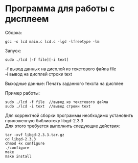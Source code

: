 # Программа для работы с дисплеем

Сборка:
```  
gcc -o lcd main.c lcd.c -lgd -lfreetype -lm  
```

Запуск:  
```
sudo ./lcd [-f file][-i text]  
```
-f вывод данных на дисплей из текстового файла file  
-i вывод на дисплей строки text  

Выходные данные: 
Печать заданного текста на дисплее  

Пример работы: 

```
sudo ./lcd -f file  //вывод из текстового файла
sudo ./lcd -i text  //вывод строки text
```

Для корректной сборки программы необходимо установить приложенную библиотеку libgd-2.3.3  
Для этого требуется выполнить следующие действия:  
```
tar -xvf libgd-2.3.3.tar.gz
cd libgd-2.3.3  
chmod +x configure  
./configure  
make  
make install  
```

